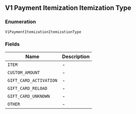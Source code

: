 ## V1 Payment Itemization Itemization Type

### Enumeration

`V1PaymentItemizationItemizationType`

### Fields

| Name | Description |
|  --- | --- |
| `ITEM` | - |
| `CUSTOM_AMOUNT` | - |
| `GIFT_CARD_ACTIVATION` | - |
| `GIFT_CARD_RELOAD` | - |
| `GIFT_CARD_UNKNOWN` | - |
| `OTHER` | - |

